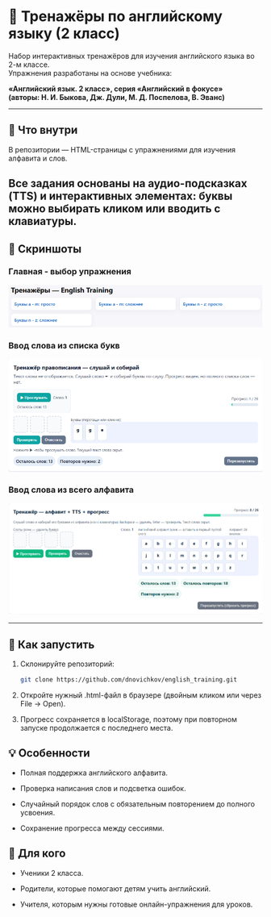 # 📖 Тренажёры по английскому языку (2 класс)

Набор интерактивных тренажёров для изучения английского языка во 2-м классе.  
Упражнения разработаны на основе учебника:  

**«Английский язык. 2 класс», серия «Английский в фокусе»  
(авторы: Н. И. Быкова, Дж. Дули, М. Д. Поспелова, В. Эванс)**  

---

## 🚀 Что внутри
В репозитории — HTML-страницы с упражнениями для изучения алфавита и слов.

Все задания основаны на **аудио-подсказках (TTS)** и интерактивных элементах: буквы можно выбирать кликом или вводить с клавиатуры.  
---

## 📸 Скриншоты

### Главная - выбор упражнения
![Главная](docs/images/index.png)

### Ввод слова из списка букв
![Ввод слова из списка букв](docs/images/simple_words.png)

### Ввод слова из всего алфавита
![Ввод слова из всего алфавита](docs/images/words_from_all_letters.png)

---

## 🔧 Как запустить
1. Склонируйте репозиторий:
   ```bash
   git clone https://github.com/dnovichkov/english_training.git
   ```
2. Откройте нужный .html-файл в браузере (двойным кликом или через File → Open).

3. Прогресс сохраняется в localStorage, поэтому при повторном запуске продолжается с последнего места.

## 💡 Особенности

* Полная поддержка английского алфавита.

* Проверка написания слов и подсветка ошибок.

* Случайный порядок слов с обязательным повторением до полного усвоения.

* Сохранение прогресса между сессиями.

## 📌 Для кого

* Ученики 2 класса.

* Родители, которые помогают детям учить английский.

* Учителя, которым нужны готовые онлайн-упражнения для уроков.
